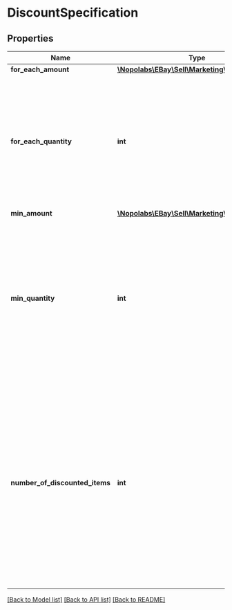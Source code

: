 # DiscountSpecification

## Properties
Name | Type | Description | Notes
------------ | ------------- | ------------- | -------------
**for_each_amount** | [**\Nopolabs\EBay\Sell\Marketing\Model\Amount**](Amount.md) |  | [optional] 
**for_each_quantity** | **int** | The number of items that must be purchased in order to qualify for the discount. Valid values: &amp;nbsp; 1, 2, 3, 4, 5, 6, 7, 8, 9, 10, 11, &amp;nbsp; 12, 13, 14, 15, 16, 17, 18, 19 &amp;nbsp; 20, 25, 50, 75, 100 | [optional] 
**min_amount** | [**\Nopolabs\EBay\Sell\Marketing\Model\Amount**](Amount.md) |  | [optional] 
**min_quantity** | **int** | The minimum quantity of promoted items that needs to be bought in order to qualify for the promotion&#39;s discount. Valid values: &amp;nbsp; 1, 2, 3, 4, 5, 6, 7, 8, 9, 10, 11, &amp;nbsp; 12, 13, 14, 15, 16, 17, 18, 19 &amp;nbsp; 20, 25, 50, 75, 100 | [optional] 
**number_of_discounted_items** | **int** | The number of promoted items to be discounted when other promotion criteria is met. Couple this field with amountOffItem and percentOffItem to configure &amp;quot;Buy one Get One&amp;quot; promotions (this field is not valid with order-based promotions). Valid values: &amp;nbsp; 1, 2, 3, 4, 5, 6, 7, 8, 9, 10 | [optional] 

[[Back to Model list]](../README.md#documentation-for-models) [[Back to API list]](../README.md#documentation-for-api-endpoints) [[Back to README]](../README.md)


